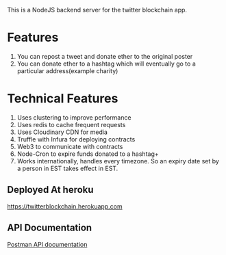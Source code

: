 This is a NodeJS backend server for the twitter blockchain app.

# Features 
 1. You can repost a tweet and donate ether to the original poster 
 2. You can donate ether to a hashtag which will eventually go to a particular address(example charity)


# Technical Features 
 1. Uses clustering to improve performance
 2. Uses redis to cache frequent requests
 3. Uses Cloudinary CDN for media
 4. Truffle with Infura for deploying contracts
 5. Web3 to communicate with contracts 
 6. Node-Cron to expire funds donated to a hashtag+ 
 7. Works internationally, handles every timezone. So an expiry date set by a person in EST takes effect 
    in EST.

## Deployed At heroku  
https://twitterblockchain.herokuapp.com

## API Documentation 
[Postman API documentation](https://documenter.getpostman.com/view/23158890/2s7YSMZtVL)